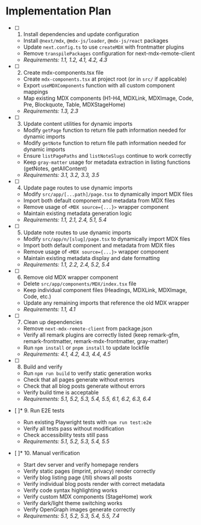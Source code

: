# Implementation Plan

- [ ] 1. Install dependencies and update configuration
  - Install `@next/mdx`, `@mdx-js/loader`, `@mdx-js/react` packages
  - Update `next.config.ts` to use `createMDX` with frontmatter plugins
  - Remove `transpilePackages` configuration for next-mdx-remote-client
  - _Requirements: 1.1, 1.2, 4.1, 4.2, 4.3_

- [ ] 2. Create mdx-components.tsx file
  - Create `mdx-components.tsx` at project root (or in `src/` if applicable)
  - Export `useMDXComponents` function with all custom component mappings
  - Map existing MDX components (H1-H4, MDXLink, MDXImage, Code, Pre, Blockquote, Table, MDXStageHome)
  - _Requirements: 1.3, 2.3_

- [ ] 3. Update content utilities for dynamic imports
  - Modify `getPage` function to return file path information needed for dynamic imports
  - Modify `getNote` function to return file path information needed for dynamic imports
  - Ensure `listPagePaths` and `listNoteSlugs` continue to work correctly
  - Keep `gray-matter` usage for metadata extraction in listing functions (getNotes, getAllContent)
  - _Requirements: 3.1, 3.2, 3.3, 3.5_

- [ ] 4. Update page routes to use dynamic imports
  - Modify `src/app/[...path]/page.tsx` to dynamically import MDX files
  - Import both default component and metadata from MDX files
  - Remove usage of `<MDX source={...}>` wrapper component
  - Maintain existing metadata generation logic
  - _Requirements: 1.1, 2.1, 2.4, 5.1, 5.4_

- [ ] 5. Update note routes to use dynamic imports
  - Modify `src/app/n/[slug]/page.tsx` to dynamically import MDX files
  - Import both default component and metadata from MDX files
  - Remove usage of `<MDX source={...}>` wrapper component
  - Maintain existing metadata display and date formatting
  - _Requirements: 1.1, 2.2, 2.4, 5.2, 5.4_

- [ ] 6. Remove old MDX wrapper component
  - Delete `src/app/components/MDX/index.tsx` file
  - Keep individual component files (Headings, MDXLink, MDXImage, Code, etc.)
  - Update any remaining imports that reference the old MDX wrapper
  - _Requirements: 1.1, 4.1_

- [ ] 7. Clean up dependencies
  - Remove `next-mdx-remote-client` from package.json
  - Verify all remark plugins are correctly listed (keep remark-gfm, remark-frontmatter, remark-mdx-frontmatter, gray-matter)
  - Run `npm install` or `pnpm install` to update lockfile
  - _Requirements: 4.1, 4.2, 4.3, 4.4, 4.5_

- [ ] 8. Build and verify
  - Run `npm run build` to verify static generation works
  - Check that all pages generate without errors
  - Check that all blog posts generate without errors
  - Verify build time is acceptable
  - _Requirements: 5.1, 5.2, 5.3, 5.4, 5.5, 6.1, 6.2, 6.3, 6.4_

- [ ]\* 9. Run E2E tests
  - Run existing Playwright tests with `npm run test:e2e`
  - Verify all tests pass without modification
  - Check accessibility tests still pass
  - _Requirements: 5.1, 5.2, 5.3, 5.4, 5.5_

- [ ]\* 10. Manual verification
  - Start dev server and verify homepage renders
  - Verify static pages (imprint, privacy) render correctly
  - Verify blog listing page (/til) shows all posts
  - Verify individual blog posts render with correct metadata
  - Verify code syntax highlighting works
  - Verify custom MDX components (StageHome) work
  - Verify dark/light theme switching works
  - Verify OpenGraph images generate correctly
  - _Requirements: 5.1, 5.2, 5.3, 5.4, 5.5, 7.4_
